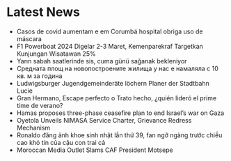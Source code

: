 # Latest News
-  Casos de covid aumentam e em Corumbá hospital obriga uso de máscara
-  F1 Powerboat 2024 Digelar 2-3 Maret, Kemenparekraf Targetkan Kunjungan Wisatawan 25%
-  Yarın sabah saatlerinde sis, cuma günü sağanak bekleniyor
-  Средната площ на новопостроените жилища у нас е намаляла с 10 кв. м за година
-  Ludwigsburger Jugendgemeinderäte löchern Planer der Stadtbahn Lucie
-  Gran Hermano, Escape perfecto o Trato hecho, ¿quién lideró el prime time de verano?
-  Hamas proposes three-phase ceasefire plan to end Israel’s war on Gaza
-  Oyetola Unveils NIMASA Service Charter, Grievance Redress Mechanism
-  Ronaldo đăng ảnh khoe sinh nhật lần thứ 39, fan ngỡ ngàng trước chiều cao khó tin của cậu con trai cả
-  Moroccan Media Outlet Slams CAF President Motsepe
